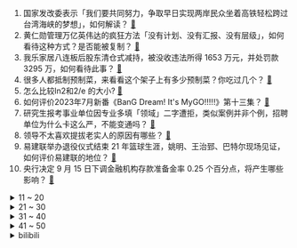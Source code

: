 1. 国家发改委表示「我们要共同努力，争取早日实现两岸民众坐着高铁轻松跨过台湾海峡的梦想」，如何解读？ [:link:](https://www.zhihu.com/question/621996011)
2. 黄仁勋管理万亿英伟达的疯狂方法「没有计划、没有汇报、没有层级」，如何看待这种方式？是否能被复制？ [:link:](https://www.zhihu.com/question/622191366)
3. 我乐家居八连板后股东清仓式减持，被没收违法所得 1653 万元，并处罚款 3295 万，如何看待此事？ [:link:](https://www.zhihu.com/question/622268931)
4. 很多人都抵制预制菜，来看看这个架子上有多少预制菜？你吃过几个？ [:link:](https://www.zhihu.com/question/621688050)
5. 怎么比较ln2和2/e 的大小? [:link:](https://www.zhihu.com/question/424951230)
6. 如何评价2023年7月新番《BanG Dream! It's MyGO!!!!!》第十三集？ [:link:](https://www.zhihu.com/question/622115634)
7. 研究生报考事业单位因专业多填「领域」二字遭拒，类似案例并非个例，招聘单位为什么卡这么严，不能变通吗？ [:link:](https://www.zhihu.com/question/621992087)
8. 领导不太喜欢提拔老实人的原因有哪些？ [:link:](https://www.zhihu.com/question/615660461)
9. 易建联举办退役仪式结束 21 年篮球生涯，姚明、王治郅、巴特尔现场见证，如何评价易建联的地位？ [:link:](https://www.zhihu.com/question/622194692)
10. 央行决定 9 月 15 日下调金融机构存款准备金率 0.25 个百分点，将产生哪些影响？ [:link:](https://www.zhihu.com/question/622051976)
<details>
<summary>11 ~ 20</summary>

11. 古人长途行军，每天安营扎塞要照明，作饭，修栅栏，鹿角，拒马，瞭望台，天天重复，用的天量木材如何解决？ [:link:](https://www.zhihu.com/question/621487136)
12. 「尾巴」这个部位对猫猫来说意味着什么？为什么猫猫不愿意被碰尾巴？ [:link:](https://www.zhihu.com/question/621446345)
13. 天津人为什么都不吃狗不理包子？ [:link:](https://www.zhihu.com/question/436294306)
14. 田鼠在洞里存粮一存就是几个月，粮食为什么不会发芽？ [:link:](https://www.zhihu.com/question/594488427)
15. 如何评价杰森·斯坦森、史泰龙主演的电影《敢死队 4：最终章》？ [:link:](https://www.zhihu.com/question/622008991)
16. 如何看待游戏主播周淑怡发致歉信「接受批评，我现在的状态是单身」？ [:link:](https://www.zhihu.com/question/622203856)
17. 《原神》4.1 版本暨三周年前瞻特别节目「向深水中的晨星」直播， 有哪些值得关注的地方？ [:link:](https://www.zhihu.com/question/622275292)
18. 离婚人数连续三年下降，背后有哪些原因？现代人的婚恋观和之前比有哪些新的变化和趋势？ [:link:](https://www.zhihu.com/question/622329825)
19. 中国篮球四大移动长城合照，姚明、王治郅、巴特尔和易建联同台，如何评价他们在篮坛的地位？ [:link:](https://www.zhihu.com/question/622195216)
20. 你对于 2023 年诺贝尔化学奖的预测是什么？ [:link:](https://www.zhihu.com/question/619698946)
</details>
<details>
<summary>21 ~ 30</summary>

21. 易建联举办退役仪式「相信中国男篮能走出低谷，希望年轻人承载精神」，如何评价易建联对中国篮球的贡献？ [:link:](https://www.zhihu.com/question/622194867)
22. 如何看待上海顶级胸外科医生回应李佳琦的言论？ [:link:](https://www.zhihu.com/question/621851774)
23. 如何看待“男版李子柒”肖辰逸用镜头记录美好乡村生活，为什么年轻人爱看乡村生活？ [:link:](https://www.zhihu.com/question/622195649)
24. 周杰伦联名奶茶又刷屏了，集体「怀旧情结」体现了怎样的心理？「怀旧」对个体而言有什么益处与弊端？ [:link:](https://www.zhihu.com/question/622045816)
25. 公司强制参加团建，沙漠徒步，118公里，自己身体吃不消该如何请假？ [:link:](https://www.zhihu.com/question/446506135)
26. 如何评价电视剧《云之羽》的大结局？ [:link:](https://www.zhihu.com/question/622270936)
27. 为什么一二三产的用电量都在增长，而城乡居民用电量竟然大幅下滑？ [:link:](https://www.zhihu.com/question/621980753)
28. Unity 开发转 Godot 和 Unreal 相比，哪个更有优势？ [:link:](https://www.zhihu.com/question/622022367)
29. 你能接受孩子将来不结婚，不生孩子吗？ [:link:](https://www.zhihu.com/question/618071485)
30. 你对于 2023 年诺贝尔物理学奖的预测是什么？ [:link:](https://www.zhihu.com/question/619698645)
</details>
<details>
<summary>31 ~ 40</summary>

31. 考研还剩 100 天，冲刺阶段各科应该怎么复习？ [:link:](https://www.zhihu.com/question/619990545)
32. 什么是 REST 型人格，你身边有 REST 型人格的人吗? [:link:](https://www.zhihu.com/question/621657625)
33. 知情人士称茅台酒心巧克力分经典、减糖两种口味，最低定价 35 元一盒，如何看待这一售价？ [:link:](https://www.zhihu.com/question/622016837)
34. 怎样才能改善油性肤质，缓解皮肤出油？ [:link:](https://www.zhihu.com/question/619587327)
35. 多地外卖柜向骑手收取服务费，骑手称「每个月少挣几百元」，如何看待此事？ [:link:](https://www.zhihu.com/question/622169188)
36. 如何评价年代剧《父辈的荣耀》大结局？你满意吗？ [:link:](https://www.zhihu.com/question/621863350)
37. 8 月份社会消费品零售总额 37933 亿元，同比增长 4.6%，如何解读？哪些信息值得关注？ [:link:](https://www.zhihu.com/question/622163691)
38. 如果RTS推出一个一键把单位交给AI控制的选项，能吸引更多新手吗？ [:link:](https://www.zhihu.com/question/620454474)
39. 为什么那么多人到了大学就会摆烂？ [:link:](https://www.zhihu.com/question/619489275)
40. 近期「生活锦鲤」抽奖引发网友关注，奖品含免费机酒、清空购物车等，你觉得锦鲤大奖能改变一个人的命运吗？ [:link:](https://www.zhihu.com/question/622173616)
</details>
<details>
<summary>41 ~ 50</summary>

41. 人口学专家称城市「抢人」没必要，不要为了抢而抢，只要有就业机会就会把人吸引去，如何看待这一观点？ [:link:](https://www.zhihu.com/question/622190352)
42. 猴痘 9 月 20 日起纳入乙类传染病管理，感染猴痘有哪些症状？如何科学预防？哪些信息值得关注？ [:link:](https://www.zhihu.com/question/622171602)
43. 中秋国庆假期首日火车票9 月 15 日开抢，12306 提醒候补订单成功率高，哪些信息值得关注？ [:link:](https://www.zhihu.com/question/622159949)
44. 媒体称「国奥某些队员 3 年未集训竟首发」，情况是否属实，如何看待此事？ [:link:](https://www.zhihu.com/question/622031995)
45. 马斯克重申特斯拉将取消「实体后视镜」，具体情况如何？ [:link:](https://www.zhihu.com/question/621631987)
46. 上大学买电脑一定有好处吗？ [:link:](https://www.zhihu.com/question/619478353)
47. 两汉和唐朝总体上比哪个朝代名将更强？ [:link:](https://www.zhihu.com/question/424646629)
48. 多地宣布「认房不认贷」，房贷首付比例和存量房贷利率双双下降，你会在这个时机买房吗？ [:link:](https://www.zhihu.com/question/621489110)
49. 「及时行乐」后，你有后悔过吗？ [:link:](https://www.zhihu.com/question/621466860)
50. 复变函数中最令你惊艳的结论是什么？为什么？ [:link:](https://www.zhihu.com/question/528285638)
</details><details>
<summary>bilibili</summary>

</details>